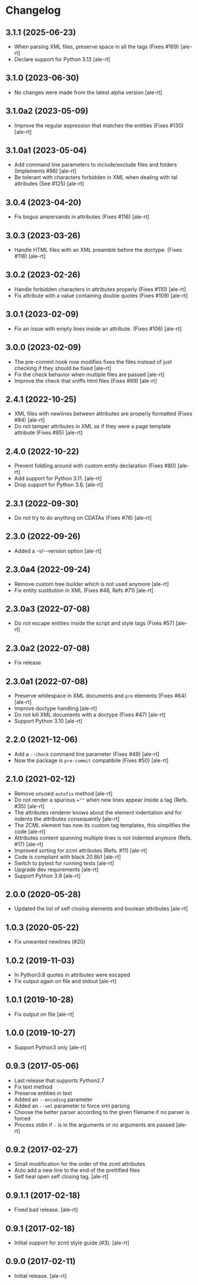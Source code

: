 # Changelog

## 3.1.1 (2025-06-23)

- When parsing XML files, preserve space in all the tags
  (Fixes #169)
  [ale-rt]
- Declare support for Python 3.13
  [ale-rt]


## 3.1.0 (2023-06-30)


- No changes were made from the latest alpha version
  [ale-rt]

## 3.1.0a2 (2023-05-09)

- Improve the regular expression that matches the entities
  (Fixes #130)
  [ale-rt]

## 3.1.0a1 (2023-05-04)

- Add command line parameters to include/exclude files and folders
  (Implements #96)
  [ale-rt]
- Be tolerant with characters forbidden in XML when dealing with tal attributes
  (See #125)
  [ale-rt]

## 3.0.4 (2023-04-20)

- Fix bogus ampersands in attributes
  (Fixes #116)
  [ale-rt]

## 3.0.3 (2023-03-26)

- Handle HTML files with an XML preamble before the doctype.
  (Fixes #118)
  [ale-rt]

## 3.0.2 (2023-02-26)

- Handle forbidden characters in attributes properly
  (Fixes #110)
  [ale-rt]
- Fix attribute with a value containing double quotes
  (Fixes #109)
  [ale-rt]

## 3.0.1 (2023-02-09)

- Fix an issue with empty lines inside an attribute.
  (Fixes #106)
  [ale-rt]

## 3.0.0 (2023-02-09)

- The pre-commit hook now modifies fixes the files instead of just checking
  if they should be fixed
  [ale-rt]
- Fix the check behavior when multiple files are passed
  [ale-rt]
- Improve the check that sniffs html files
  (Fixes #89)
  [ale-rt]

## 2.4.1 (2022-10-25)

- XML files with newlines between attributes are properly formatted
  (Fixes #84)
  [ale-rt]
- Do not tamper attributes in XML as if they were a page template attribute
  (Fixes #85)
  [ale-rt]

## 2.4.0 (2022-10-22)

- Prevent fiddling around with custom entity declaration (Fixes #80)
  [ale-rt]
- Add support for Python 3.11.
  [ale-rt]
- Drop support for Python 3.6.
  [ale-rt]

## 2.3.1 (2022-09-30)

- Do not try to do anything on CDATAs (Fixes #76)
  [ale-rt]

## 2.3.0 (2022-09-26)

- Added a -v/--version option [ale-rt]

## 2.3.0a4 (2022-09-24)

- Remove custom tree builder which is not used anymore [ale-rt]
- Fix entity sustitution in XML (Fixes #48, Refs #71) [ale-rt]

## 2.3.0a3 (2022-07-08)

- Do not escape entities inside the script and style tags (Fixes #57) [ale-rt]

## 2.3.0a2 (2022-07-08)

- Fix release

## 2.3.0a1 (2022-07-08)

- Preserve whitespace in XML documents and `pre` elements (Fixes #64) [ale-rt]
- Improve doctype handling [ale-rt]
- Do not kill XML documents with a doctype (Fixes #47) [ale-rt]
- Support Python 3.10 [ale-rt]

## 2.2.0 (2021-12-06)

- Add a `--check` command line parameter (Fixes #49) [ale-rt]
- Now the package is `pre-commit` compatibile (Fixes #50) [ale-rt]

## 2.1.0 (2021-02-12)

- Remove unused `autofix` method [ale-rt]
- Do not render a spurious `=""` when new lines appear inside a tag (Refs. #35) [ale-rt]
- The attributes renderer knows about the element indentation
  and for indents the attributes consequently [ale-rt]
- The ZCML element has now its custom tag templates, this simplifies the code [ale-rt]
- Attributes content spanning multiple lines is not indented anymore (Refs. #17) [ale-rt]
- Improved sorting for zcml attributes (Refs. #11) [ale-rt]
- Code is compliant with black 20.8b1 [ale-rt]
- Switch to pytest for running tests [ale-rt]
- Upgrade dev requirements [ale-rt]
- Support Python 3.9 [ale-rt]

## 2.0.0 (2020-05-28)

- Updated the list of self closing elements and boolean attributes [ale-rt]

## 1.0.3 (2020-05-22)

- Fix unwanted newlines (#20)

## 1.0.2 (2019-11-03)

- In Python3.8 quotes in attributes were escaped
- Fix output again on file and stdout [ale-rt]

## 1.0.1 (2019-10-28)

- Fix output on file [ale-rt]

## 1.0.0 (2019-10-27)

- Support Python3 only [ale-rt]

## 0.9.3 (2017-05-06)

- Last release that supports Python2.7
- Fix text method
- Preserve entities in text
- Added an `--encoding` parameter
- Added an `--xml` parameter to force xml parsing
- Choose the better parser according to the given filename if no parser is forced
- Process stdin if `-` is in the arguments or no arguments are passed [ale-rt]

## 0.9.2 (2017-02-27)

- Small modification for the order of the zcml attributes
- Auto add a new line to the end of the prettified files
- Self heal open self closing tag. [ale-rt]

## 0.9.1.1 (2017-02-18)

- Fixed bad release. [ale-rt]

## 0.9.1 (2017-02-18)

- Initial support for zcml style guide (\#3). [ale-rt]

## 0.9.0 (2017-02-11)

- Initial release. [ale-rt]

